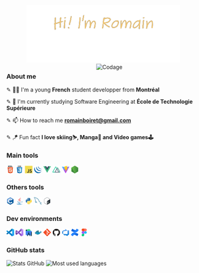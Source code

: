 <div align="center"><a href="https://romainboiret.github.io/My_web_site.html/"><img width="auto" alt="banner" src="https://github.com/RomainBoiret/RomainBoiret/blob/main/hi_im_romain.png?raw=true"></a></div>
<img align="right" alt="Codage" width="270" src="https://i.pinimg.com/564x/7f/98/ff/7f98ffc142c2594f3d56ca22591e9259.jpg">

### About me

✎ 🙋‍♂️ I'm a young **French** student developper from **Montréal**

✎ 🎒 I'm currently studying Software Engineering at **École de Technologie Supérieure**

<!-- ✎ 🌱 I'm currently learning **Vue 3** -->

✎ 📫 How to reach me **romainboiret@gmail.com**

✎ 🪁 Fun fact **I love skiing⛷️, Manga🍜 and Video games🕹️**

### Main tools

<code><img height="20" alt="html5" src="https://raw.githubusercontent.com/devicons/devicon/master/icons/html5/html5-original-wordmark.svg"></code>
<code><img height="20" alt="css3" src="https://raw.githubusercontent.com/devicons/devicon/master/icons/css3/css3-original-wordmark.svg"></code>
<code><img height="20" alt="javascript" src="https://raw.githubusercontent.com/devicons/devicon/master/icons/javascript/javascript-original.svg"></code>
<code><img height="20" alt="jquery" src="https://raw.githubusercontent.com/devicons/devicon/master/icons/jquery/jquery-original.svg"></code>
<code><img height="20" alt="vuejs" src="https://raw.githubusercontent.com/devicons/devicon/master/icons/vuejs/vuejs-original.svg"></code>
<code><img height="20" alt="nuxtjs" src="https://raw.githubusercontent.com/devicons/devicon/master/icons/nuxtjs/nuxtjs-original.svg"></code>
<code><img height="20" alt="vitejs" src="https://raw.githubusercontent.com/devicons/devicon/master/icons/vitejs/vitejs-original.svg"></code>
<code><img height="20" alt="nodejs" src="https://raw.githubusercontent.com/devicons/devicon/master/icons/nodejs/nodejs-original.svg"></code>

<!-- <code><img height="20" alt="typescript" src="https://raw.githubusercontent.com/devicons/devicon/master/icons/typescript/typescript-original.svg"></code> -->
<!-- <code><img height="20" alt="react" src="https://raw.githubusercontent.com/devicons/devicon/master/icons/react/react-original.svg"></code> -->
<!-- <code><img height="20" alt="nextjs" src="https://raw.githubusercontent.com/devicons/devicon/master/icons/nextjs/nextjs-original.svg"></code> -->

### Others tools

<code><img height="20" alt="c" src="https://raw.githubusercontent.com/devicons/devicon/master/icons/c/c-original.svg"></code>
<code><img height="20" alt="java" src="https://raw.githubusercontent.com/devicons/devicon/master/icons/java/java-original.svg"></code>
<code><img height="20" alt="python" src="https://raw.githubusercontent.com/devicons/devicon/master/icons/python/python-original.svg"></code>
<code><img height="20" alt="mysql" src="https://raw.githubusercontent.com/devicons/devicon/master/icons/mysql/mysql-original.svg"></code>
<code><img height="20" alt="bash" src="https://raw.githubusercontent.com/devicons/devicon/master/icons/bash/bash-original.svg"></code>

### Dev environments

<code><img height="20" alt="vscode" src="https://raw.githubusercontent.com/devicons/devicon/master/icons/vscode/vscode-original.svg"></code>
<code><img height="20" alt="visualstudio" src="https://raw.githubusercontent.com/devicons/devicon/master/icons/visualstudio/visualstudio-original.svg"></code>
<code><img height="20" alt="androidstudio" src="https://raw.githubusercontent.com/devicons/devicon/master/icons/androidstudio/androidstudio-original.svg"></code>
<code><img height="20" alt="docker" src="https://raw.githubusercontent.com/devicons/devicon/master/icons/docker/docker-original.svg"></code>
<code><img height="20" alt="git" src="https://raw.githubusercontent.com/devicons/devicon/master/icons/git/git-original.svg"></code>
<code><img height="20" alt="github" src="https://raw.githubusercontent.com/devicons/devicon/master/icons/github/github-original.svg"></code>
<code><img height="20" alt="azuredevops" src="https://raw.githubusercontent.com/devicons/devicon/master/icons/azuredevops/azuredevops-original.svg"></code>
<code><img height="20" alt="confluence" src="https://raw.githubusercontent.com/devicons/devicon/master/icons/confluence/confluence-original.svg"></code>
<code><img height="20" alt="figma" src="https://raw.githubusercontent.com/devicons/devicon/master/icons/figma/figma-original.svg"></code>

### GitHub stats

![Stats GitHub](https://github-readme-stats.vercel.app/api?username=romainboiret&hide=issues&show_icons=true&theme=github_dark_dimmed)
![Most used languages](https://github-readme-stats.vercel.app/api/top-langs/?username=romainboiret&layout=compact&theme=github_dark_dimmed)
